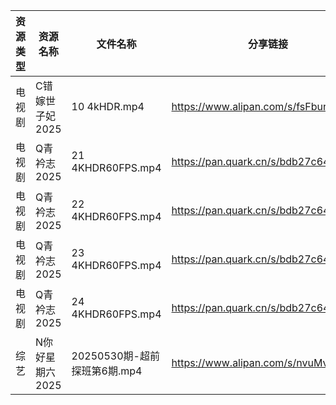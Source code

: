 | 资源类型 | 资源名称       | 文件名称                  | 分享链接                                 | 更新时间                |
| ---- | ---------- | --------------------- | ------------------------------------ | ------------------- |
| 电视剧  | C错嫁世子妃2025 | 10 4kHDR.mp4          | https://www.alipan.com/s/fsFbunEy7wg | 2025-05-30 13:05:12 |
| 电视剧  | Q青衿志2025   | 21 4KHDR60FPS.mp4     | https://pan.quark.cn/s/bdb27c64dcb3  | 2025-05-30 16:25:15 |
| 电视剧  | Q青衿志2025   | 22 4KHDR60FPS.mp4     | https://pan.quark.cn/s/bdb27c64dcb3  | 2025-05-30 16:25:28 |
| 电视剧  | Q青衿志2025   | 23 4KHDR60FPS.mp4     | https://pan.quark.cn/s/bdb27c64dcb3  | 2025-05-30 16:25:31 |
| 电视剧  | Q青衿志2025   | 24 4KHDR60FPS.mp4     | https://pan.quark.cn/s/bdb27c64dcb3  | 2025-05-30 16:25:19 |
| 综艺   | N你好星期六2025 | 20250530期-超前探班第6期.mp4 | https://www.alipan.com/s/nvuMvPrHLGa | 2025-05-30 16:06:13 |
